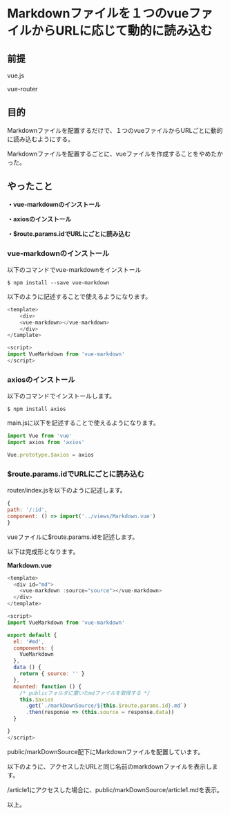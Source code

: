 # Markdownファイルを１つのvueファイルからURLに応じて動的に読み込む

## 前提
vue.js

vue-router

## 目的
Markdownファイルを配置するだけで、１つのvueファイルからURLごとに動的に読み込むようにする。

Markdownファイルを配置するごとに、vueファイルを作成することをやめたかった。
　
## やったこと
**・vue-markdownのインストール**

**・axiosのインストール**

**・$route.params.idでURLにごとに読み込む**

### vue-markdownのインストール
以下のコマンドでvue-markdownをインストール

```
$ npm install --save vue-markdown
```

以下のように記述することで使えるようになります。

```javascript
<template>
    <div>
    <vue-markdown></vue-markdown>
    </div>
</tamplate>

<script>
import VueMarkdown from 'vue-markdown'
</script>
```

### axiosのインストール

以下のコマンドでインストールします。

```
$ npm install axios
```

main.jsに以下を記述することで使えるようになります。

```javascript
import Vue from 'vue'
import axios from 'axios'

Vue.prototype.$axios = axios
```

### $route.params.idでURLにごとに読み込む

router/index.jsを以下のように記述します。


```javascript
{
path: '/:id',
component: () => import('../views/Markdown.vue')
}
```

vueファイルに$route.params.idを記述します。

以下は完成形となります。

**Markdown.vue**

```javascript
<template>
  <div id="md">
    <vue-markdown :source="source"></vue-markdown>
  </div>
</template>

<script>
import VueMarkdown from 'vue-markdown'

export default {
  el: '#md',
  components: {
    VueMarkdown
  },
  data () {
    return { source: '' }
  },
  mounted: function () {
    /* publicフォルダに置いたmdファイルを取得する */
    this.$axios
      .get(`./markDownSource/${this.$route.params.id}.md`)
      .then(response => (this.source = response.data))
  }

}
</script>
```

public/markDownSource配下にMarkdownファイルを配置しています。

以下のように、アクセスしたURLと同じ名前のmarkdownファイルを表示します。

/article1にアクセスした場合に、public/markDownSource/article1.mdを表示。

以上。
